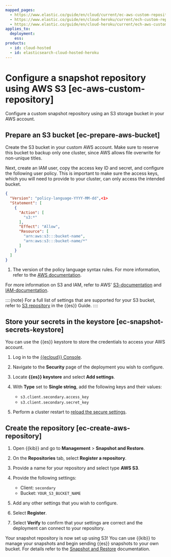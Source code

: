 ```yaml
---
mapped_pages:
  - https://www.elastic.co/guide/en/cloud/current/ec-aws-custom-repository.html
  - https://www.elastic.co/guide/en/cloud-heroku/current/ech-custom-repository.html
  - https://www.elastic.co/guide/en/cloud-heroku/current/ech-aws-custom-repository.html
applies_to:
  deployment:
    ess:
products:
  - id: cloud-hosted
  - id: elasticsearch-cloud-hosted-heroku
---
```


# Configure a snapshot repository using AWS S3 [ec-aws-custom-repository]

Configure a custom snapshot repository using an S3 storage bucket in your AWS account.


## Prepare an S3 bucket [ec-prepare-aws-bucket]

Create the S3 bucket in your custom AWS account. Make sure to reserve this bucket to backup only one cluster, since AWS allows file overwrite for non-unique titles.

Next, create an IAM user, copy the access key ID and secret, and configure the following user policy. This is important to make sure the access keys, which you will need to provide to your cluster, can only access the intended bucket.

```json
{
  "Version": "policy-language-YYYY-MM-dd",<1>
  "Statement": [
    {
      "Action": [
        "s3:*"
      ],
      "Effect": "Allow",
      "Resource": [
        "arn:aws:s3:::bucket-name",
        "arn:aws:s3:::bucket-name/*"
      ]
    }
  ]
}
```

1. The version of the policy language syntax rules. For more information, refer to the [AWS documentation](https://docs.aws.amazon.com/IAM/latest/UserGuide/access-analyzer-reference-policy-checks.html#access-analyzer-reference-policy-checks-error-invalid-version).


For more information on S3 and IAM, refer to AWS' [S3-documentation](http://docs.aws.amazon.com/AmazonS3/latest/dev/Introduction.html) and [IAM-documentation](http://aws.amazon.com/documentation/iam/).

::::{note}
For a full list of settings that are supported for your S3 bucket, refer to [S3 repository](s3-repository.md) in the {{es}} Guide.
::::



## Store your secrets in the keystore [ec-snapshot-secrets-keystore]

You can use the {{es}} keystore to store the credentials to access your AWS account.

1. Log in to the [{{ecloud}} Console](https://cloud.elastic.co?page=docs&placement=docs-body).
2. Navigate to the **Security** page of the deployment you wish to configure.
3. Locate **{{es}} keystore** and select **Add settings**.
4. With **Type** set to **Single string**, add the following keys and their values:

    * `s3.client.secondary.access_key`
    * `s3.client.secondary.secret_key`

5. Perform a cluster restart to [reload the secure settings](/deploy-manage/security/secure-settings.md#ec-add-secret-values).


## Create the repository [ec-create-aws-repository]

1. Open {{kib}} and go to **Management** > **Snapshot and Restore**.
2. On the **Repositories** tab, select **Register a repository**.
3. Provide a name for your repository and select type **AWS S3**.
4. Provide the following settings:

    * Client: `secondary`
    * Bucket: `YOUR_S3_BUCKET_NAME`

5. Add any other settings that you wish to configure.
6. Select **Register**.
7. Select **Verify** to confirm that your settings are correct and the deployment can connect to your repository.

Your snapshot repository is now set up using S3! You can use {{kib}} to manage your snapshots and begin sending {{es}} snapshots to your own bucket. For details refer to the [Snapshot and Restore](create-snapshots.md) documentation.

